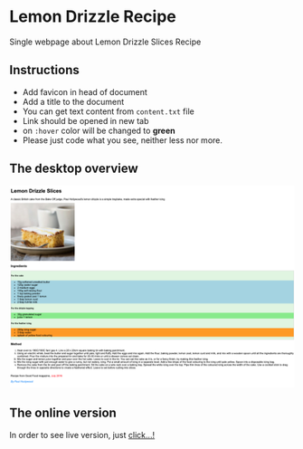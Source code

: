 # Lemon Drizzle Recipe

Single webpage about Lemon Drizzle Slices Recipe

## Instructions

- Add favicon in head of document
- Add a title to the document
- You can get text content from `content.txt` file
- Link should be opened in new tab
- on `:hover` color will be changed to **green**
- Please just code what you see, neither less nor more.

## The desktop overview

![The overview](/Images/Desktop.png "The general overview")

## The online version

In order to see live version, just [click...!](https://hsnakk.github.io/UIB_Content_Exercise-2/)
